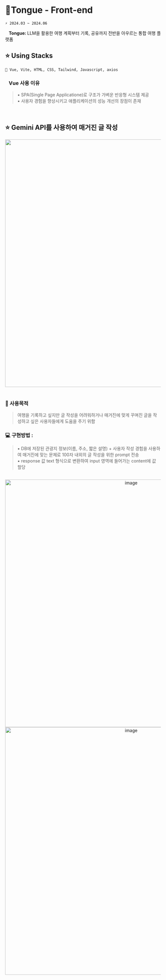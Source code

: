 # 🚝Tongue - Front-end
```git
⚡ 2024.03 ~ 2024.06
```
&nbsp;&nbsp; <strong>Tongue: </strong> 
LLM을 활용한 여행 계획부터 기록, 공유까지 전반을 아우르는 통합 여행 플랫폼
<br />

## ⭐ Using Stacks <br/>
```git
📌 Vue, Vite, HTML, CSS, Tailwind, Javascript, axios
```

### &nbsp;&nbsp; Vue 사용 이유<br />
> ▪️ SPA(Single Page Applicatione)로 구조가 가벼운 반응형 시스템 제공 <br/>
> ▪️ 사용자 경험을 향상시키고 애플리케이션의 성능 개선의 장점이 존재

<br />

## ⭐ Gemini API를 사용하여 매거진 글 작성 <br/>

<div align="center">
      <img src="https://github.com/TongueTripVogue/Tongue_Front/assets/80882259/4b8a4bbf-29de-44e6-86e4-ff3e812db1db"  width="800" >
</div> <br/>

### 🔎 사용목적 <br />
> 여행을 기록하고 싶지만 글 작성을 어려워하거나 매거진에 맞게 꾸며진 글을 작성하고 싶은 사용자들에게 도움을 주기 위함 <br />

### 💻 구현방법 : <br/>
> ▪️ DB에 저장된 관광지 정보(이름, 주소, 짧은 설명) + 사용자 작성 경험을 사용하여 매거진에 맞는 문체로 100자 내외의 글 작성을 위한 prompt 전송<br />
> ▪️ response 값 text 형식으로 변환하여 input 영역에 들어가는 content에 값 할당<br />
<br/>
<div align="center">
      <img width="800" alt="image" src="https://github.com/TongueTripVogue/Tongue_Front/assets/80882259/7cd2ed0a-ff5d-43d3-b0ff-c2ab3ab5ca28">
      <img width="800" alt="image" src="https://github.com/TongueTripVogue/Tongue_Front/assets/80882259/6caec61b-968e-4d4b-b8eb-f331a4cad6b1">
</div>
<br />
